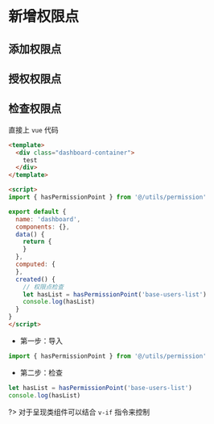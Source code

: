 # 新增权限点

## 添加权限点

## 授权权限点

## 检查权限点

直接上 `vue` 代码

```html
<template>
  <div class="dashboard-container">
    test
  </div>
</template>

<script>
import { hasPermissionPoint } from '@/utils/permission'

export default {
  name: 'dashboard',
  components: {},
  data() {
    return {
    }
  },
  computed: {
  },
  created() {
    // 权限点检查
    let hasList = hasPermissionPoint('base-users-list')
    console.log(hasList)
  }
}
</script>
```

* 第一步：导入

```js
import { hasPermissionPoint } from '@/utils/permission'
```

* 第二步：检查

```js
let hasList = hasPermissionPoint('base-users-list')
console.log(hasList)
```

?> 对于呈现类组件可以结合 `v-if` 指令来控制
